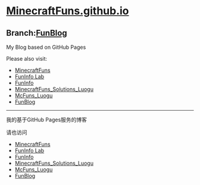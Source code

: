 # [MinecraftFuns.github.io](http://minecraftfuns.ml)
## Branch:[FunBlog](http://funinfo.tk)
My Blog based on GitHub Pages

Please also visit:
* [MinecraftFuns](http://minecraftfuns.lofter.com)
* [FunInfo Lab](http://funinfo.ml)
* [FunInfo](http://funinfo.lofter.com)
* [MinecraftFuns_Solutions_Luogu](https://minecraftfuns.blog.luogu.org)
* [McFuns_Luogu](https://mcfuns.blog.luogu.org)
* [FunBlog](http://funinfo.tk)
___________________________________________________________________________________________________________________________________________
我的基于GitHub Pages服务的博客

请也访问
* [MinecraftFuns](http://minecraftfuns.lofter.com)
* [FunInfo Lab](http://funinfo.ml)
* [FunInfo](http://funinfo.lofter.com)
* [MinecraftFuns_Solutions_Luogu](https://minecraftfuns.blog.luogu.org)
* [McFuns_Luogu](https://mcfuns.blog.luogu.org)
* [FunBlog](http://funinfo.tk)
